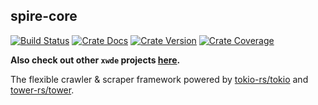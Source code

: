 ## spire-core

[![Build Status][action-badge]][action-url]
[![Crate Docs][docs-badge]][docs-url]
[![Crate Version][crates-badge]][crates-url]
[![Crate Coverage][coverage-badge]][coverage-url]

**Also check out other `xwde` projects [here](https://github.com/xwde).**

[action-badge]: https://img.shields.io/github/actions/workflow/status/xwde/spire/build.yaml?branch=main&label=build&logo=github&style=flat-square
[action-url]: https://github.com/xwde/spire/actions/workflows/build.yaml
[crates-badge]: https://img.shields.io/crates/v/spire.svg?logo=rust&style=flat-square
[crates-url]: https://crates.\io/crates/spire
[docs-badge]: https://img.shields.io/docsrs/spire?logo=Docs.rs&style=flat-square
[docs-url]: http://docs.rs/spire
[coverage-badge]: https://img.shields.io/codecov/c/github/xwde/spire?logo=codecov&logoColor=white&style=flat-square
[coverage-url]: https://app.codecov.io/gh/xwde/spire

The flexible crawler & scraper framework powered by [tokio-rs/tokio][tokio] and
[tower-rs/tower][tower].

[tokio]: https://github.com/tokio-rs/tokio/
[tower]: https://github.com/tower-rs/tower/
